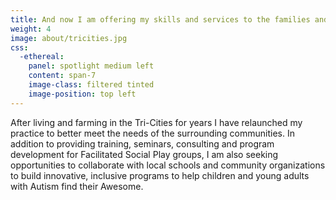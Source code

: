 ```yaml
---
title: And now I am offering my skills and services to the families and communities of the Pacific Northwest
weight: 4
image: about/tricities.jpg
css:
  -ethereal:
    panel: spotlight medium left
    content: span-7
    image-class: filtered tinted
    image-position: top left
---
```

After living and farming in the Tri-Cities for years I have relaunched my practice to better meet the needs of the surrounding communities. In addition to providing training, seminars, consulting and program development for Facilitated Social Play groups, I am also seeking opportunities to collaborate with local schools and community organizations to build innovative, inclusive programs to help children and young adults with Autism find their Awesome.
